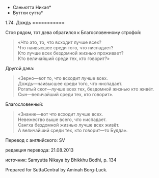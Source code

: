 * Саньютта Никая*
* Вуттхи сутта*

1\.74\. Дождь
\=\=\=\=\=\=\=\=\=\=\=

Стоя рядом, тот дэва обратился к Благословенному строфой:

> «Что это, то, что всходит лучше всех?  
> Что наивысшее среди того, что ниспадает?  
> Кто лучше всех бездомной жизнью проживает?  
> Кто величайший среди тех, кто говорит?»

Другой дэва:

> «Зерно—вот то, что всходит лучше всех\.  
> Дождь—наивысшее среди того, что ниспадает\.  
> Рогатый скот—лучше всех тех, бездомной жизнью кто живёт\.  
> Сын—величайший среди тех, кто говорит»\.

Благословенный:

> «Знание—вот что всходит лучше всех\.  
> Невежество выше всего, что ниспадает\.  
> Сангха бездомной жизнью лучше всех живёт\.  
> А величайший среди тех, кто говорит—то Будда»\.

Перевод с английского: SV

редакция перевода: 21\.08\.2013

источник: Samyutta Nikaya by Bhikkhu Bodhi, p\. 134

Prepared for SuttaCentral by Aminah Borg\-Luck\.